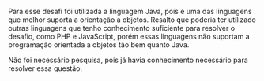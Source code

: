 Para esse desafi foi utilizada a linguagem Java, pois é uma das linguagens que melhor suporta a orientação a objetos. Resalto que poderia ter utilizado outras linguagens que tenho conhecimento suficiente para resolver o desafio, como PHP e JavaScript, porém essas linguagens não suportam a programação orientada a objetos tão bem quanto Java.

Não foi necessário pesquisa, pois já havia conhecimento necessário para resolver essa questão.